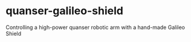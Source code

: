 # quanser-galileo-shield
Controlling a high-power quanser robotic arm with a hand-made Galileo Shield 

